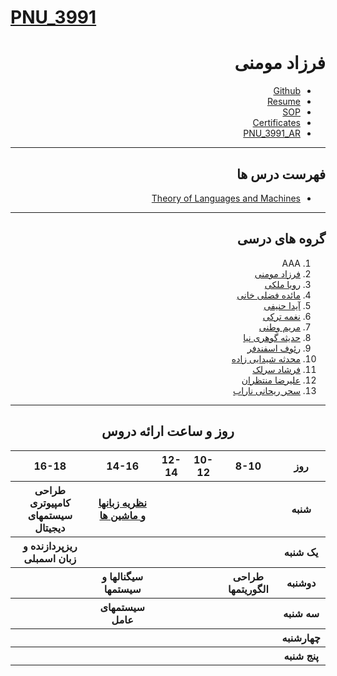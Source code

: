 # [PNU_3991](https://github.com/AliRazavi-edu/PNU_3991#TOC)

<div dir="rtl">
  
# فرزاد مومنی
- [Github](https://github.com/farzadmoomeni)
- [Resume](https://farzadmoomeni.github.io/)
- [SOP](https://farzadmoomeni.github.io/SOP/)
- [Certificates](https://farzadmoomeni.github.io/Certificates/)
- [PNU_3991_AR](https://github.com/farzadmoomeni/PNU_3991_AR)

------------------
## فهرست درس ها 
- [Theory of Languages and Machines]()

------------------
## گروه های درسی

1. AAA
  1. [فرزاد مومنی](https://github.com/farzadmoomeni)
  2. [رویا ملکی]()
  3. [مائده فضلی خانی]()
  4. [آیدا حنیفی]()
  5. [نغمه ترکی]()
  6. [مریم وطنی]()
  7. [حدیثه گوهری نیا]()
  8. [رئوف اسفندفر]()
  9. [محدثه شیدایی زاده]()
  10. [فرشاد سرلک]()
  11. [علیرضا منتظران]()
  12. [سحر ریحانی ناراب]()
  
------------------
<div align="center"> 
  
## روز و ساعت ارائه دروس

</div>

<div dir="ltr">
  
<table style="width:100%">
  <tr>
    <th>16-18</th>
    <th>14-16</th>
    <th>12-14</th>
    <th>10-12</th>
    <th>8-10</th>
    <th>روز</th>
  </tr>
  <tr>
    <th><a>طراحی كامپيوتری سيستمهای ديجيتال</a></th>
    <th><a href="https://github.com/AliRazavi-edu/PNU_3991/tree/master/_BSc/Theory-of-Languages-and-Machines">نظريه زبانها و ماشين ها</a></th>
    <th></th>
    <th></th>
    <th></th>
    <th>شنبه</th>
  </tr>
  <tr>
    <th><a>ريزپردازنده و زبان اسمبلی</a></th>
    <th></th>
    <th></th>
    <th></th>
    <th></th>
    <th>یک شنبه</th>
  </tr>
  <tr>
    <th></th>
    <th><a>سیگنالها و سیستمها</a></th>
    <th></th>
    <th></th>
    <th><a>طراحی الگوریتمها</a></th>
    <th>دوشنبه</th>
  </tr>
  <tr>
    <th></th>
    <th><a>سیستمهای عامل</a></th>
    <th></th>
    <th></th>
    <th></th>
    <th>سه شنبه</th>
  </tr>
  <tr>
    <th></th>
    <th></th>
    <th></th>
    <th></th>
    <th></th>
    <th>چهارشنبه</th>
  </tr>
  <tr>
    <th></th>
    <th></th>
    <th></th>
    <th></th>
    <th></th>
    <th>پنج شنبه</th>
  </tr>
</table>
